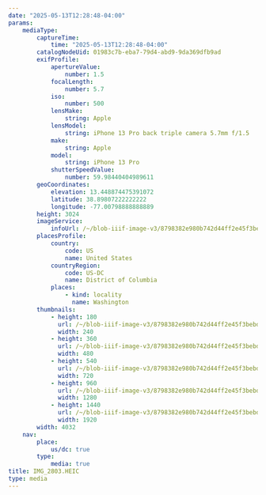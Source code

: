 ```yaml
---
date: "2025-05-13T12:28:48-04:00"
params:
    mediaType:
        captureTime:
            time: "2025-05-13T12:28:48-04:00"
        catalogNodeUid: 01983c7b-eba7-79d4-abd9-9da369dfb9ad
        exifProfile:
            apertureValue:
                number: 1.5
            focalLength:
                number: 5.7
            iso:
                number: 500
            lensMake:
                string: Apple
            lensModel:
                string: iPhone 13 Pro back triple camera 5.7mm f/1.5
            make:
                string: Apple
            model:
                string: iPhone 13 Pro
            shutterSpeedValue:
                number: 59.98440404989611
        geoCoordinates:
            elevation: 13.448874475391072
            latitude: 38.89807222222222
            longitude: -77.00798888888889
        height: 3024
        imageService:
            infoUrl: /~/blob-iiif-image-v3/8798382e980b742d44ff2e45f3bebd737bc67105031a53e76c5ce43bb3037a45/info.json
        placesProfile:
            country:
                code: US
                name: United States
            countryRegion:
                code: US-DC
                name: District of Columbia
            places:
                - kind: locality
                  name: Washington
        thumbnails:
            - height: 180
              url: /~/blob-iiif-image-v3/8798382e980b742d44ff2e45f3bebd737bc67105031a53e76c5ce43bb3037a45/full/240%2C180/0/default.jpg
              width: 240
            - height: 360
              url: /~/blob-iiif-image-v3/8798382e980b742d44ff2e45f3bebd737bc67105031a53e76c5ce43bb3037a45/full/480%2C360/0/default.jpg
              width: 480
            - height: 540
              url: /~/blob-iiif-image-v3/8798382e980b742d44ff2e45f3bebd737bc67105031a53e76c5ce43bb3037a45/full/720%2C540/0/default.jpg
              width: 720
            - height: 960
              url: /~/blob-iiif-image-v3/8798382e980b742d44ff2e45f3bebd737bc67105031a53e76c5ce43bb3037a45/full/1280%2C960/0/default.jpg
              width: 1280
            - height: 1440
              url: /~/blob-iiif-image-v3/8798382e980b742d44ff2e45f3bebd737bc67105031a53e76c5ce43bb3037a45/full/1920%2C1440/0/default.jpg
              width: 1920
        width: 4032
    nav:
        place:
            us/dc: true
        type:
            media: true
title: IMG_2803.HEIC
type: media
---
```

